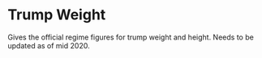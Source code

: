 # Trump Weight

Gives the official regime figures for trump weight and height. Needs to be updated as of mid 2020.